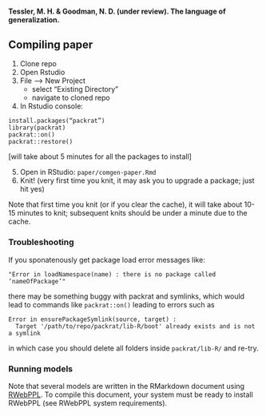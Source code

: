 #### Tessler, M. H. & Goodman, N. D. (under review). The language of generalization.


## Compiling paper

1. Clone repo
2. Open Rstudio
3. File —> New Project
	- select “Existing Directory”
	- navigate to cloned repo
4. In Rstudio console:
  ```
  install.packages(“packrat”)
  library(packrat)
  packrat::on()
  packrat::restore()
  ```

  [will take about 5 minutes for all the packages to install]

 5. Open in RStudio: `paper/comgen-paper.Rmd`
 6. Knit! (very first time you knit, it may ask you to upgrade a package; just hit yes)
 
Note that first time you knit (or if you clear the cache), it will take about 10-15 minutes to knit; subsequent knits should be under a minute due to the cache.

### Troubleshooting

If you sponatenously get package load error messages like:
```
"Error in loadNamespace(name) : there is no package called ‘nameOfPackage’"
```
there may be something buggy with packrat and symlinks, which would lead to commands like `packrat::on()` leading to errors such as 
```
Error in ensurePackageSymlink(source, target) :
  Target '/path/to/repo/packrat/lib-R/boot' already exists and is not a symlink
```
in which case you should delete all folders inside `packrat/lib-R/` and re-try.

### Running models

Note that several models are written in the RMarkdown document using [RWebPPL](https://github.com/mhtess/rwebppl). To compile this document, your system must be ready to install RWebPPL (see RWebPPL system requirements).

